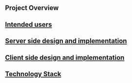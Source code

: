 ## Project Overview

## [Intended users](../work/intended-users.md)

## [Server side design and implementation](serverside/server-sided-implementation.md)

## [Client side design and implementation](clientside/client-side-implementation.md)

## [Technology Stack](../technology-stack.md)